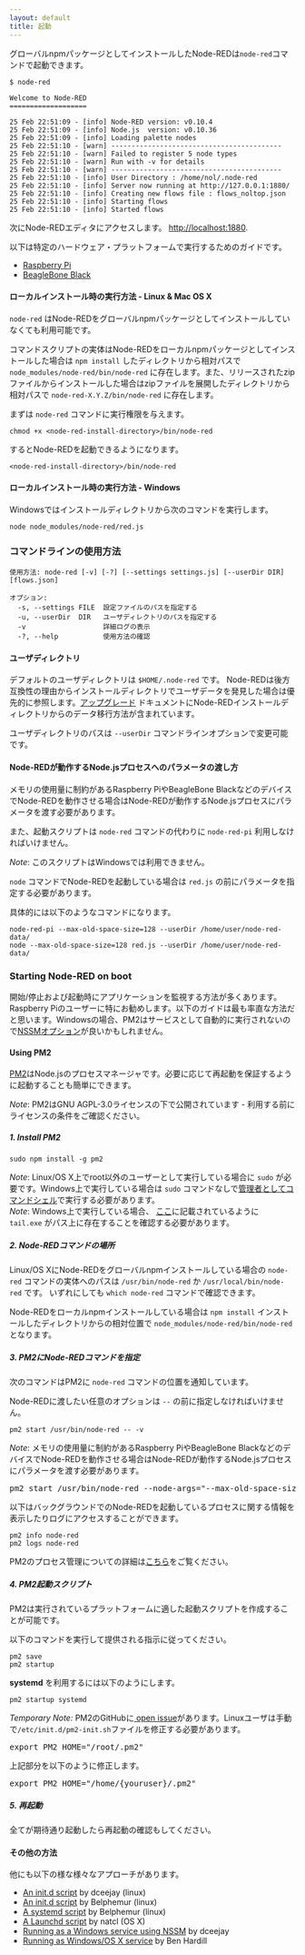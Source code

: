 ```yaml
---
layout: default
title: 起動
---
```


グローバルnpmパッケージとしてインストールしたNode-REDは`node-red`コマンドで起動できます。

    $ node-red

    Welcome to Node-RED
    ===================

    25 Feb 22:51:09 - [info] Node-RED version: v0.10.4
    25 Feb 22:51:09 - [info] Node.js  version: v0.10.36
    25 Feb 22:51:09 - [info] Loading palette nodes
    25 Feb 22:51:10 - [warn] ------------------------------------------
    25 Feb 22:51:10 - [warn] Failed to register 5 node types
    25 Feb 22:51:10 - [warn] Run with -v for details
    25 Feb 22:51:10 - [warn] ------------------------------------------
    25 Feb 22:51:10 - [info] User Directory : /home/nol/.node-red
    25 Feb 22:51:10 - [info] Server now running at http://127.0.0.1:1880/
    25 Feb 22:51:10 - [info] Creating new flows file : flows_noltop.json
    25 Feb 22:51:10 - [info] Starting flows
    25 Feb 22:51:10 - [info] Started flows

次にNode-REDエディタにアクセスします。 <http://localhost:1880>.

以下は特定のハードウェア・プラットフォームで実行するためのガイドです。

 - [Raspberry Pi](../hardware/raspberrypi.html#starting-node-red)
 - [BeagleBone Black](../hardware/beagleboneblack.html)

#### ローカルインストール時の実行方法 - Linux & Mac OS X

`node-red` はNode-REDをグローバルnpmパッケージとしてインストールしていなくても利用可能です。

コマンドスクリプトの実体はNode-REDをローカルnpmパッケージとしてインストールした場合は `npm install` したディレクトリから相対パスで `node_modules/node-red/bin/node-red` に存在します。また、リリースされたzipファイルからインストールした場合はzipファイルを展開したディレクトリから相対パスで `node-red-X.Y.Z/bin/node-red` に存在します。

まずは `node-red` コマンドに実行権限を与えます。

    chmod +x <node-red-install-directory>/bin/node-red

するとNode-REDを起動できるようになります。

    <node-red-install-directory>/bin/node-red

#### ローカルインストール時の実行方法 - Windows

Windowsではインストールディレクトリから次のコマンドを実行します。

    node node_modules/node-red/red.js


### コマンドラインの使用方法

    使用方法: node-red [-v] [-?] [--settings settings.js] [--userDir DIR] [flows.json]

    オプション:
      -s, --settings FILE  設定ファイルのパスを指定する
      -u, --userDir  DIR   ユーザディレクトリのパスを指定する
      -v                   詳細ログの表示
      -?, --help           使用方法の確認

#### ユーザディレクトリ

デフォルトのユーザディレクトリは `$HOME/.node-red` です。
Node-REDは後方互換性の理由からインストールディレクトリでユーザデータを発見した場合は優先的に参照します。[アップグレード](upgrading.html) ドキュメントにNode-REDインストールディレクトリからのデータ移行方法が含まれています。

ユーザディレクトリのパスは `--userDir` コマンドラインオプションで変更可能です。

#### Node-REDが動作するNode.jsプロセスへのパラメータの渡し方

メモリの使用量に制約があるRaspberry PiやBeagleBone BlackなどのデバイスでNode-REDを動作させる場合はNode-REDが動作するNode.jsプロセスにパラメータを渡す必要があります。

また、起動スクリプトは `node-red` コマンドの代わりに `node-red-pi` 利用しなければいけません。

<div class="doc-callout">
<em>Note</em>: このスクリプトはWindowsでは利用できません。</div>

 `node` コマンドでNode-REDを起動している場合は `red.js` の前にパラメータを指定する必要があります。

具体的には以下のようなコマンドになります。

    node-red-pi --max-old-space-size=128 --userDir /home/user/node-red-data/
    node --max-old-space-size=128 red.js --userDir /home/user/node-red-data/


### Starting Node-RED on boot

開始/停止および起動時にアプリケーションを監視する方法が多くあります。Raspberry Piのユーザーに特にお勧めします。以下のガイドは最も率直な方法だと思います。Windowsの場合、PM2はサービスとして自動的に実行されないので[NSSMオプション](#alternative-options)が良いかもしれません。

#### Using PM2

[PM2](https://github.com/Unitech/pm2)はNode.jsのプロセスマネージャです。必要に応じて再起動を保証するように起動することも簡単にできます。

<div class="doc-callout">
<em>Note</em>: PM2はGNU AGPL-3.0ライセンスの下で公開されています - 利用する前にライセンスの条件をご確認ください。
</div>

##### 1. Install PM2

    sudo npm install -g pm2

<div class="doc-callout">
<em>Note</em>: Linux/OS X上でroot以外のユーザーとして実行している場合に <code>sudo</code> が必要です。Windows上で実行している場合は <code>sudo</code> コマンドなしで<a href="https://technet.microsoft.com/en-gb/library/cc947813%28v=ws.10%29.aspx">管理者としてコマンドシェル</a>で実行する必要があります。
</div>

<div class="doc-callout">
<em>Note</em>: Windows上で実行している場合、 <a href="https://github.com/Unitech/PM2/blob/development/ADVANCED_README.md#windows">ここ</a>に記載されているように　<code>tail.exe</code> がパス上に存在することを確認する必要があります。
</div>

##### 2. Node-REDコマンドの場所

Linux/OS XにNode-REDをグローバルnpmインストールしている場合の `node-red`
コマンドの実体へのパスは `/usr/bin/node-red` か `/usr/local/bin/node-red` です。
いずれにしても `which node-red` コマンドで確認できます。

Node-REDをローカルnpmインストールしている場合は `npm install` インストールしたディレクトリからの相対位置で `node_modules/node-red/bin/node-red` となります。

##### 3. PM2にNode-REDコマンドを指定

次のコマンドはPM2に `node-red` コマンドの位置を通知しています。

Node-REDに渡したい任意のオプションは `--` の前に指定しなければいけません。

    pm2 start /usr/bin/node-red -- -v

<div class="doc-callout">
<em>Note</em>: メモリの使用量に制約があるRaspberry PiやBeagleBone BlackなどのデバイスでNode-REDを動作させる場合はNode-REDが動作するNode.jsプロセスにパラメータを渡す必要があります。

<pre>pm2 start /usr/bin/node-red --node-args="--max-old-space-size=128" -- -v</pre>
</div>

以下はバックグラウンドでのNode-REDを起動しているプロセスに関する情報を表示したりログにアクセスすることができます。

    pm2 info node-red
    pm2 logs node-red

PM2のプロセス管理についての詳細は[こちら](https://github.com/Unitech/pm2#process-management)をご覧ください。

##### 4. PM2起動スクリプト

PM2は実行されているプラ​​ットフォームに適した起動スクリプトを作成することが可能です。

以下のコマンドを実行して提供される指示に従ってください。

    pm2 save
    pm2 startup

**systemd** を利用するには以下のようにします。

    pm2 startup systemd

<div class="doc-callout">
<em>Temporary Note:</em> PM2のGitHubに<a href="https://github.com/Unitech/PM2/issues/1321" target="_new">
open issue</a>があります。Linuxユーザは手動で<code>/etc/init.d/pm2-init.sh</code>ファイルを修正する必要があります。

<pre>export PM2_HOME="/root/.pm2"</pre>

上記部分を以下のように修正します。

<pre>export PM2_HOME="/home/{youruser}/.pm2"</pre>
</div>

##### 5. 再起動

全てが期待通り起動したら再起動の確認もしてください。

#### その他の方法

他にも以下の様な様々なアプローチがあります。

 - [An init.d script](https://gist.github.com/bigmonkeyboy/9962293)  by dceejay (linux)
 - [An init.d script](https://gist.github.com/Belphemur/cf91100f81f2b37b3e94) by Belphemur (linux)
 - [A systemd script](https://gist.github.com/Belphemur/3f6d3bf211b0e8a18d93) by Belphemur (linux)
 - [A Launchd script](https://gist.github.com/natcl/4688162920f368707613) by natcl (OS X)
 - [Running as a Windows service using NSSM](https://gist.github.com/dceejay/576b4847f0a17dc066db) by dceejay
 - [Running as Windows/OS X service](http://www.hardill.me.uk/wordpress/2014/05/30/running-node-red-as-a-windows-or-osx-service/)  by Ben Hardill
